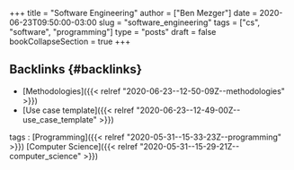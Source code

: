+++
title = "Software Engineering"
author = ["Ben Mezger"]
date = 2020-06-23T09:50:00-03:00
slug = "software_engineering"
tags = ["cs", "software", "programming"]
type = "posts"
draft = false
bookCollapseSection = true
+++

## Backlinks {#backlinks}

-   [Methodologies]({{< relref "2020-06-23--12-50-09Z--methodologies" >}})
-   [Use case template]({{< relref "2020-06-23--12-49-00Z--use_case_template" >}})

tags
: [Programming]({{< relref "2020-05-31--15-33-23Z--programming" >}}) [Computer Science]({{< relref "2020-05-31--15-29-21Z--computer_science" >}})
